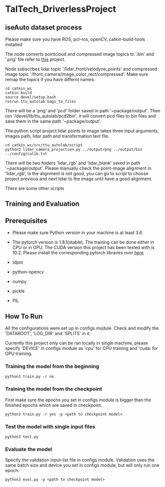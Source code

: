 # TalTech_DriverlessProject

## iseAuto dataset process
Please make sure you have ROS, pcl-ros, openCV, catkin-build-tools installed

The node converts pointcloud and compressed image topics to '.bin' and '.png' file refer to 
[this](https://github.com/leofansq/Tools_RosBag2KITTI) project.

Node subscribes lidar topic '/lidar_front/velodyne_points' and compressed image
topic '/front_camera/image_color_rect/compressed'. Make sure remap the topics if you have 
differnt names.

```
cd catkin_ws
catkin build
source devel/setup.bash
rosrun ttu_autolab bags_to_files
```

There will be a 'png' and 'pcd' folder saved in path '~package/output'. Then run 
'/devel/lib/ttu_autolab/pcd2bin', it will convert pcd files to bin files and save them 
in the same path '~package/output'.

The python script project lidar points to image takes three input arguments, images path,
lidar path and transformation text file.

```
cd catkin_ws/src/ttu_autolab/script
python3 lidar_camera_projection.py ../output/png ../output/bin ../config/calib.txt
```

There will be two folders 'lidar_rgb' and 'lidar_blank' saved in path '~package/output'.
Please manually check the point-image alignment in 'lidar_rgb', is the alignment is not good,
you can go to script to choose project previous and next lidar to the image until have 
a good alignment. 


There are some other scripts  

## Training and Evaluation

## Prerequisites
* Please make sure Python version in your machine is at least 3.6

* The pytorch version is 1.8.1(stable). The training can be done either in CPU 
or in GPU. The CUDA version this project has been tested with is 10.2. Please
install the corresponding pytorch libraries over [here](https://pytorch.org/get-started/locally/)

* tdpm
    
* python-opencv
    
* numpy
    
* pickle
    
* PIL

## How To Run
All the configurations were set up in configs module. Check and modify the 
'DATAROOT', 'LOG_DIR' and 'SPLITS' in it. 

Currently this project only can be ran locally in single machine, please specify
'DEVICE' in configs module as 'cpu' for CPU training and 'cuda:<id of GPU> for GPU
training. 


### Training the model from the beginning
```
python3 train.py -r no
```
### Training the model from the checkpoint
First make sure the epochs you set in configs module is bigger than the finished 
epochs which are saved in checkpoint.

```
python3 train.py -r yes -p <path to checkpoint model>
```

### Test the model with single input files
```
python3 test.py
```

### Evaluate the model
Specify the validation input-list file in configs module. Validation uses the 
same batch size and device you set in configs module, but will only run one epoch.

```
python3 eval.py -p <path to checkpoint model>
```
